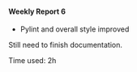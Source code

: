 #### Weekly Report 6
- Pylint and overall style improved

Still need to finish documentation.

Time used: 2h